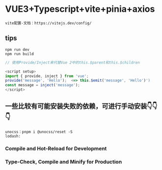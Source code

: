 # VUE3+Typescript+vite+pinia+axios
```
vite配置-文档：https://vitejs.dev/config/
```

## tips

```
npm run dev
npm run build
```
````javascript
// 使用Provide/Inject来代替Vue 2中的this.$parent和this.$children

<script setup>
import { provide, inject } from 'vue';
provide('message', 'Hello');  <=> this.$emit('message', 'Hello')')
const message = inject('message');
</script>
````


## 一些比较有可能安装失败的依赖，可进行手动安装👇👇👇
```
unocss：pnpm i @unocss/reset -S
lodash: 
```


### Compile and Hot-Reload for Development


### Type-Check, Compile and Minify for Production


